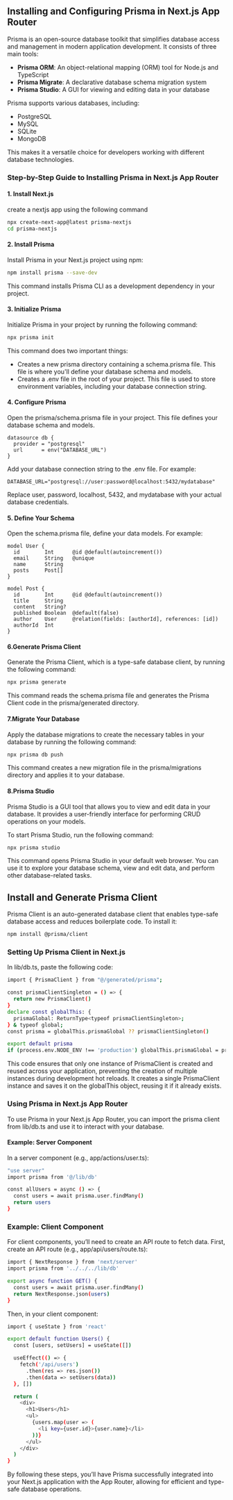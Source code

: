 ## Installing and Configuring Prisma in Next.js App Router

Prisma is an open-source database toolkit that simplifies database access and management in modern application development. It consists of three main tools:

- **Prisma ORM**: An object-relational mapping (ORM) tool for Node.js and TypeScript
- **Prisma Migrate**: A declarative database schema migration system
- **Prisma Studio**: A GUI for viewing and editing data in your database

Prisma supports various databases, including:

- PostgreSQL
- MySQL
- SQLite
- MongoDB

This makes it a versatile choice for developers working with different database technologies.

### Step-by-Step Guide to Installing Prisma in Next.js App Router

#### 1. Install Next.js

create a nextjs app using the following command

```bash
npx create-next-app@latest prisma-nextjs
cd prisma-nextjs
```

#### 2. Install Prisma

Install Prisma in your Next.js project using npm:

```bash
npm install prisma --save-dev
```

This command installs Prisma CLI as a development dependency in your project.

#### 3. Initialize Prisma

Initialize Prisma in your project by running the following command:

```bash
npx prisma init
```

This command does two important things:

- Creates a new prisma directory containing a schema.prisma file. This file is where you'll define your database schema and models.
- Creates a .env file in the root of your project. This file is used to store environment variables, including your database connection string.

#### 4. Configure Prisma

Open the prisma/schema.prisma file in your project. This file defines your database schema and models.

```
datasource db {
  provider = "postgresql"
  url      = env("DATABASE_URL")
}
```

Add your database connection string to the .env file. For example:

```
DATABASE_URL="postgresql://user:password@localhost:5432/mydatabase"
```

Replace user, password, localhost, 5432, and mydatabase with your actual database credentials.

#### 5. Define Your Schema

Open the schema.prisma file, define your data models. For example:

```
model User {
  id        Int      @id @default(autoincrement())
  email     String   @unique
  name      String
  posts     Post[]
}

model Post {
  id        Int      @id @default(autoincrement())
  title     String
  content   String?
  published Boolean  @default(false)
  author    User     @relation(fields: [authorId], references: [id])
  authorId  Int
}
```

#### 6.Generate Prisma Client

Generate the Prisma Client, which is a type-safe database client, by running the following command:

```bash
npx prisma generate
```

This command reads the schema.prisma file and generates the Prisma Client code in the prisma/generated directory.

#### 7.Migrate Your Database

Apply the database migrations to create the necessary tables in your database by running the following command:

```bash
npx prisma db push
```

This command creates a new migration file in the prisma/migrations directory and applies it to your database.

#### 8.Prisma Studio

Prisma Studio is a GUI tool that allows you to view and edit data in your database. It provides a user-friendly interface for performing CRUD operations on your models.

To start Prisma Studio, run the following command:

```bash
npx prisma studio
```

This command opens Prisma Studio in your default web browser. You can use it to explore your database schema, view and edit data, and perform other database-related tasks.

## Install and Generate Prisma Client

Prisma Client is an auto-generated database client that enables type-safe database access and reduces boilerplate code. To install it:

```bash
npm install @prisma/client
```

### Setting Up Prisma Client in Next.js

In lib/db.ts, paste the following code:

```bash
import { PrismaClient } from "@/generated/prisma";

const prismaClientSingleton = () => {
  return new PrismaClient()
}
declare const globalThis: {
  prismaGlobal: ReturnType<typeof prismaClientSingleton>;
} & typeof global;
const prisma = globalThis.prismaGlobal ?? prismaClientSingleton()

export default prisma
if (process.env.NODE_ENV !== 'production') globalThis.prismaGlobal = prisma
```

This code ensures that only one instance of PrismaClient is created and reused across your application, preventing the creation of multiple instances during development hot reloads. It creates a single PrismaClient instance and saves it on the globalThis object, reusing it if it already exists.

### Using Prisma in Next.js App Router

To use Prisma in your Next.js App Router, you can import the prisma client from lib/db.ts and use it to interact with your database.

#### Example: Server Component

In a server component (e.g., app/actions/user.ts):

```bash
"use server"
import prisma from '@/lib/db'

const allUsers = async () => {
  const users = await prisma.user.findMany()
  return users
}
```

### Example: Client Component

For client components, you’ll need to create an API route to fetch data. First, create an API route (e.g., app/api/users/route.ts):

```bash
import { NextResponse } from 'next/server'
import prisma from '../../../lib/db'

export async function GET() {
  const users = await prisma.user.findMany()
  return NextResponse.json(users)
}
```

Then, in your client component:

```bash
import { useState } from 'react'

export default function Users() {
  const [users, setUsers] = useState([])

  useEffect(() => {
    fetch('/api/users')
      .then(res => res.json())
      .then(data => setUsers(data))
  }, [])

  return (
    <div>
      <h1>Users</h1>
      <ul>
        {users.map(user => (
          <li key={user.id}>{user.name}</li>
        ))}
      </ul>
    </div>
  )
}
```

By following these steps, you’ll have Prisma successfully integrated into your Next.js application with the App Router, allowing for efficient and type-safe database operations.

